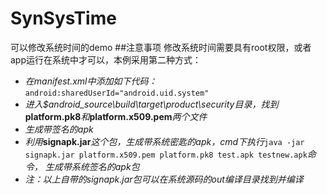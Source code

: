 # SynSysTime
可以修改系统时间的demo
##注意事项
修改系统时间需要具有root权限，或者app运行在系统中才可以，本例采用第二种方式：
- *在manifest.xml中添加如下代码：*
`android:sharedUserId="android.uid.system"`
- *进入$android_source\build\target\product\security目录，找到***platform.pk8***和***platform.x509.pem***两个文件*
- *生成带签名的apk*
- *利用***signapk.jar***这个包，生成带系统密匙的apk，cmd下执行*`java -jar signapk.jar platform.x509.pem platform.pk8 test.apk testnew.apk`*命令，
生成带系统签名的apk包*
- *注：以上自带的signapk.jar包可以在系统源码的out编译目录找到并编译*
